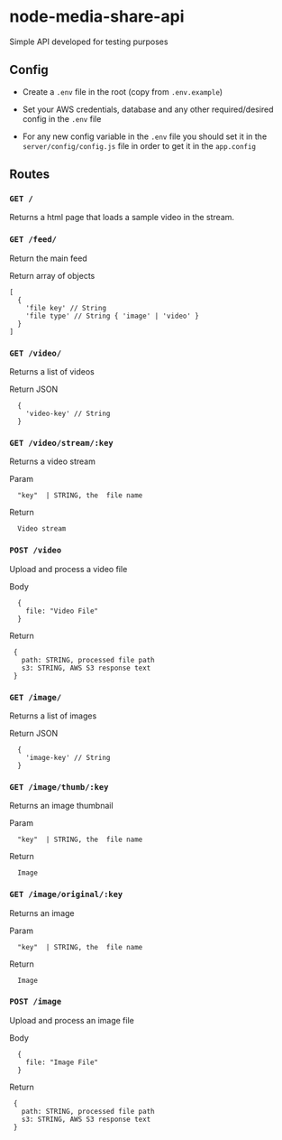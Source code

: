 # node-media-share-api

Simple API developed for testing purposes


## Config

- Create a `.env` file in the root (copy from `.env.example`)

- Set your AWS credentials, database and any other required/desired config in the `.env` file

- For any new config variable in the `.env` file you should set it in the `server/config/config.js` file in order to get it in the `app.config`

## Routes

### `GET /`

Returns a html page that loads a sample video in the stream.

### `GET /feed/`

Return the main feed

Return array of objects
```
[
  {
    'file key' // String
    'file type' // String { 'image' | 'video' }
  }
]
```

### `GET /video/`

Returns a list of videos


Return JSON
```
  {
    'video-key' // String
  }
```

### `GET /video/stream/:key`

Returns a video stream

Param
```
  "key"  | STRING, the  file name
```

Return 
```
  Video stream
```


### `POST /video`

Upload and process a video file

Body
```
  {
    file: "Video File"
  }
```

Return
```
 {
   path: STRING, processed file path
   s3: STRING, AWS S3 response text
 }
```


### `GET /image/`

Returns a list of images


Return JSON
```
  {
    'image-key' // String
  }
```

### `GET /image/thumb/:key`

Returns an image thumbnail

Param
```
  "key"  | STRING, the  file name
```

Return 
```
  Image
```

### `GET /image/original/:key`

Returns an image

Param
```
  "key"  | STRING, the  file name
```

Return 
```
  Image
```

### `POST /image`

Upload and process an image file

Body
```
  {
    file: "Image File"
  }
```

Return
```
 {
   path: STRING, processed file path
   s3: STRING, AWS S3 response text
 }
```